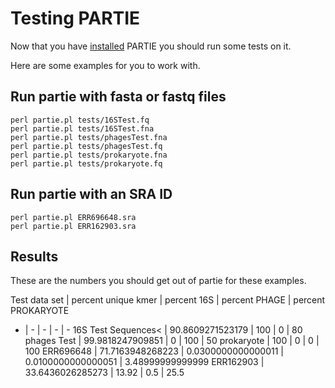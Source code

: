 # Testing PARTIE

Now that you have [installed](INSTALLATION.md) PARTIE you should run some tests on it.


Here are some examples for you to work with.

## Run partie with fasta or fastq files

```
perl partie.pl tests/16STest.fq 
perl partie.pl tests/16STest.fna 
perl partie.pl tests/phagesTest.fna 
perl partie.pl tests/phagesTest.fq  
perl partie.pl tests/prokaryote.fna 
perl partie.pl tests/prokaryote.fq
```

## Run partie with an SRA ID


```
perl partie.pl ERR696648.sra
perl partie.pl ERR162903.sra
```

## Results

These are the numbers you should get out of partie for these examples.

Test data set | percent unique kmer | percent 16S | percent PHAGE | percent PROKARYOTE
- | - | - | - | -
16S Test Sequences< | 90.8609271523179 | 100 | 0 | 80
phages Test | 99.9818247909851 | 0 | 100 | 50
prokaryote | 100 | 0 | 0 | 100
ERR696648 | 71.7163948268223 | 0.0300000000000011 | 0.0100000000000051 | 3.48999999999999
ERR162903 | 33.6436026285273 | 13.92 | 0.5 | 25.5

